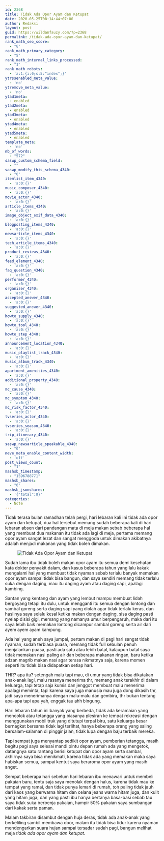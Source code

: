 ```yaml
---
id: 2368
title: Tidak Ada Opor Ayam dan Ketupat
date: 2020-05-25T08:14:44+07:00
author: Redaksi
layout: post
guid: https://wildanfauzy.com/?p=2368
permalink: /tidak-ada-opor-ayam-dan-ketupat/
rank_math_seo_score:
  - "8"
rank_math_primary_category:
  - "5"
rank_math_internal_links_processed:
  - "1"
rank_math_robots:
  - 'a:1:{i:0;s:5:"index";}'
ytrssenabled_meta_value:
  - 'no'
ytremove_meta_value:
  - 'no'
ytad1meta:
  - enabled
ytad2meta:
  - enabled
ytad3meta:
  - enabled
ytad4meta:
  - enabled
ytad5meta:
  - enabled
template_meta:
  - 'no'
nb_of_words:
  - "572"
saswp_custom_schema_field:
  - ""
saswp_modify_this_schema_4340:
  - "0"
itemlist_item_4340:
  - 'a:0:{}'
music_composer_4340:
  - 'a:0:{}'
movie_actor_4340:
  - 'a:0:{}'
article_items_4340:
  - 'a:0:{}'
image_object_exif_data_4340:
  - 'a:0:{}'
blogposting_items_4340:
  - 'a:0:{}'
newsarticle_items_4340:
  - 'a:0:{}'
tech_article_items_4340:
  - 'a:0:{}'
product_reviews_4340:
  - 'a:0:{}'
feed_element_4340:
  - 'a:0:{}'
faq_question_4340:
  - 'a:0:{}'
performer_4340:
  - 'a:0:{}'
organizer_4340:
  - 'a:0:{}'
accepted_answer_4340:
  - 'a:0:{}'
suggested_answer_4340:
  - 'a:0:{}'
howto_supply_4340:
  - 'a:0:{}'
howto_tool_4340:
  - 'a:0:{}'
howto_step_4340:
  - 'a:0:{}'
announcement_location_4340:
  - 'a:0:{}'
music_playlist_track_4340:
  - 'a:0:{}'
music_album_track_4340:
  - 'a:0:{}'
apartment_amenities_4340:
  - 'a:0:{}'
additional_property_4340:
  - 'a:0:{}'
mc_cause_4340:
  - 'a:0:{}'
mc_symptom_4340:
  - 'a:0:{}'
mc_risk_factor_4340:
  - 'a:0:{}'
tvseries_actor_4340:
  - 'a:0:{}'
tvseries_season_4340:
  - 'a:0:{}'
trip_itinerary_4340:
  - 'a:0:{}'
saswp_newsarticle_speakable_4340:
  - "0"
neve_meta_enable_content_width:
  - 'off'
post_views_count:
  - "1"
mashsb_timestamp:
  - "1596788771"
mashsb_shares:
  - "0"
mashsb_jsonshares:
  - '{"total":0}'
categories:
  - Note
---
```

<p class="has-drop-cap">
  Tidak terasa bulan ramadhan telah pergi, hari lebaran kali ini tidak ada opor ayam dan ketupat, dua hal tersebut memang sudah beberapa kali di hari lebaran absen dari pandangan mata di meja makan sebab beberapa hal yang membuat dua makanan itu tidak ada lagi di meja, pertama memang opor ayam sangat lezat dan sangat menggoda untuk dimakan akibatnya adalah menjadi makanan yang tidak boleh dimakan.
</p><figure class="wp-block-image size-large">

![Tidak Ada Opor Ayam dan Ketupat](https://wildanfauzyart.files.wordpress.com/2020/06/photo-of-man-leaning-on-wooden-table-3132388.jpg) </figure> 

Sudah lama ibu tidak boleh makan opor ayam itu semua demi kesehatan kata dokter penyakit dalam, dan kasus beberapa tahun yang lalu kakak mengalami hal yang membuat tidak nyaman sebab terlalu banyak memakan opor ayam sampai tidak bisa bangun, dan saya sendiri memang tidak terlalu suka dengan daging, mau itu daging ayam atau daging sapi, apalagi kambing.

Santan yang kentang dan ayam yang lembut mampu membuat lidah bergoyang tetapi itu dulu, untuk mengganti itu semua dengan lontong dan sambal goreng serta daging sapi yang diolah agar tidak terlalu keras, dan hasilnya saya selalu kesal ketika makan dengan daging, sisa daging pasti nyelap disisi gigi, memang yang namanya umur berpengaruh, maka dari itu saya lebih baik memakan lontong dicampur sambal goreng serta air dari ayem ayem ayam kampung.

Ada hal yang aneh saya jumpai, pertam makan di pagi hari sangat tidak nyaman, sudah terbiasa puasa, memang tidak full sebulan penuh menjalankan puasa, pasti ada satu atau lebih batal, kalaupun batal saya tidak memakan nasi paling air dan beberapa makanan ringan, baru ketika adzan magrib makan nasi agar terasa nikmatnya saja, karena momen seperti itu tidak bisa didapatkan setiap hari.

THR? apa itu? setengah malu tapi mau, di umur yang tidak bisa dikatakan anak-anak lagi, malu rasanya menerima thr, memang anak terakhir di dalam keluarga, tapi tetap saja kumis dan jenggot membuat malu menerima apalagi meminta, tapi karena saya juga manusia mau juga dong dikasih thr, jadi saya menerimanya dengan malu-malu dan gembira, thr bukan tentang apa-apa tapi apa yah, enggak tau ahh bingung.

Hari lebaran tahun ini banyak yang berbeda, tidak ada keramaian yang mencolok atau tetangga yang biasanya plesiran ke tempat rekreasi dengan menggunakan mobil truk yang ditutupi terpal biru, satu keluarga besar bernagkat bersama tidak lagi terlihat, hanya beberapa orang yang saling bersalam-salaman di pinggir jalan, tidak lupa dengan baju terbaik mereka.

Tapi sempat juga menyantap sedikit opor ayam, pemberian tetangga, masih begitu pagi saya selesai mandi pintu depan rumah ada yang mengetok, datangnya satu rantang berisi ketupat dan opor ayam serta sambal, akhirnya saya bisa menikmati, karena tidak ada yang memakan maka saya habiskan semua, sampai kentut saya beraroma opor ayam yang masih anget.

Sempat beberapa hari sebelum hari lebaran ibu menawari untuk membeli pakaian baru, tentu saja saya menolak dengan halus, karena tidak mau ke tempat yang ramai, dan tidak punya lemari di rumah, toh paling tidak jauh dari kaos yang berwarna hitam dan celana jeans warna hitam juga, dan kulit yang hitam juga, dan yang pasti ibu hanya bertanya basa-basi sebab tau saya tidak suka berbenja pakaian, hampir 50% pakaian saya sumbangan dari kakak serta paman.

Malam takbiran disambut dengan huja deras, tidak ada anak-anak yang berkeliling sambil membawa obor, malam itu tidak bisa tidur karena nyaman mendengarkan suara hujan sampai tersadar sudah pagi, bangun melihat meja _tidak ada opor ayam dan ketupat_.